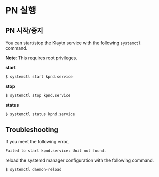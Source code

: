 # PN 실행 <a id="startup-the-pn"></a>

## PN 시작/중지  <a id="pn-start-stop"></a>

You can start/stop the Klaytn service with the following `systemctl` command.

**Note**: This requires root privileges.

**start**

```bash
$ systemctl start kpnd.service

```

**stop**

```bash
$ systemctl stop kpnd.service

```

**status**

```bash
$ systemctl status kpnd.service

```

## Troubleshooting <a id="troubleshooting"></a>

If you meet the following error,

```bash
Failed to start kpnd.service: Unit not found.
```

reload the systemd manager configuration with the following command.

```bash
$ systemctl daemon-reload
```


